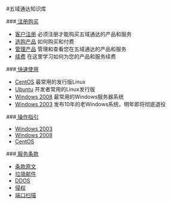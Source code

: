 <!-- --- title: 五域通达知识库 -->
#五域通达知识库

###[<i class="icon-shopping-cart"></i> 注册购买](/tag/客户中心)

*  [<i class="icon-key"></i> 客户注册](/2012-11-22-how-to-sign-up) 必须注册才能购买五域通达的产品和服务
*  [<i class="icon-shopping-cart"></i>选购产品](/buy-products) 如何购买和付费
*  [<i class="icon-dashboard"></i> 管理产品](/manage-products) 管理和查看您在五域通达的产品和服务
*  [<i class="icon-credit-card"></i> 续费](/2012-12-24-how-to-renew) 在这里学习如何为您的产品和服务续费


###[<i class="icon-rocket"></i> 快速使用](/tag/快速使用)

*  [<i class="icon-linux"></i> CentOS](/tag/centos上手) 最常用的发行版Linux
*  [<i class="icon-linux"></i> Ubuntu](/tag/ubuntu上手) 开发者常用的Linux发行版
*  [<i class="icon-windows"></i> Windows 2008](/tag/windows2008上手/) 最常用的Windows服务器系统
*  [<i class="icon-windows"></i> Windows 2003](/tag/windows2003上手/) 发布10年的老Windows系统，明年即将彻底退役


###[<i class="icon-lightbulb"></i> 操作指引](/tag/操作指引)

*  [<i class="icon-windows"></i> Windows 2003](/2012-11-15-start-using-win2003)
*  [<i class="icon-windows"></i> Windows 2008](/2012-12-03-windows-2008-basic-settings)
*  [<i class="icon-linux"></i> CentOS](/centos-basic-security-settings)

###[<i class="icon-legal"></i> 服务条款](/tag/政策)

*  [<i class="icon-legal"></i> 条款原文](http://www.51hosting.com/legal.html)
*  [<i class="icon-inbox"></i> 垃圾邮件](/spam-email)
*  [<i class="icon-legal"></i> DDOS](/ddos)
*  [<i class="icon-legal"></i> 侵权](/dcma)
*  [<i class="icon-legal"></i> 端口扫描](/port-scan)